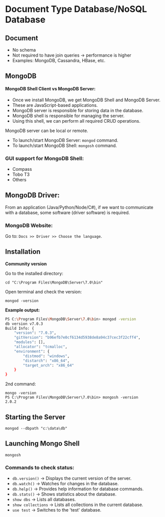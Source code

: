 # Document Type Database/NoSQL Database

## Document
- No schema
- Not required to have join queries → performance is higher
- Examples: MongoDB, Cassandra, HBase, etc.

## MongoDB
#### MongoDB Shell Client vs MongoDB Server:
- Once we install MongoDB, we get MongoDB Shell and MongoDB Server.
- These are JavaScript-based applications.
- MongoDB server is responsible for storing data in the database.
- MongoDB shell is responsible for managing the server.
- Using this shell, we can perform all required CRUD operations.

MongoDB server can be local or remote.

- To launch/start MongoDB Server: `mongod` command.
- To launch/start MongoDB Shell: `mongosh` command.

### GUI support for MongoDB Shell:
- Compass
- Tobo T3
- Others

## MongoDB Driver:
From an application (Java/Python/Node/C#), if we want to communicate with a database, some software (driver software) is required.

### MongoDB Website:
Go to: `Docs >> Driver >> Choose the language`.

## Installation
**Community version**

Go to the installed directory:

```
cd "C:\Program Files\MongoDB\Server\7.0\bin"
```

Open terminal and check the version:

```
mongod -version
```
**Example output:**
```bash
PS C:\Program Files\MongoDB\Server\7.0\bin> mongod -version
db version v7.0.3
Build Info: {
    "version": "7.0.3",
    "gitVersion": "b96efb7e0cf6134d5938de8a94c37cec3f22cff4",
    "modules": [],
    "allocator": "tcmalloc",
    "environment": {
        "distmod": "windows",
        "distarch": "x86_64",
        "target_arch": "x86_64"
    }
}
```

2nd command:
```
mongo -version
PS C:\Program Files\MongoDB\Server\7.0\bin> mongosh -version
2.0.2
```

## Starting the Server
```
mongod --dbpath "c:\data\db"
```

## Launching Mongo Shell
```
mongosh
```

### Commands to check status:
- `db.version()` → Displays the current version of the server.
- `db.watch()` → Watches for changes in the database.
- `db.help()` → Provides help information for database commands.
- `db.stats()` → Shows statistics about the database.
- `show dbs` → Lists all databases.
- `show collections` → Lists all collections in the current database.
- `use test` → Switches to the 'test' database.
